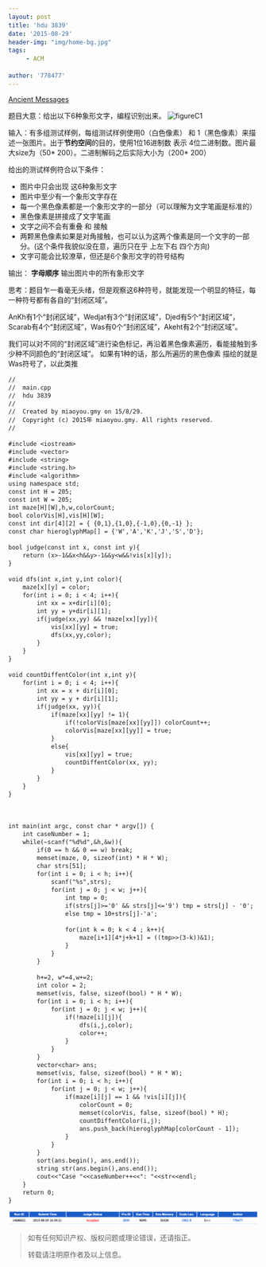 ```yaml
---
layout: post
title: 'hdu 3839'
date: '2015-08-29'
header-img: "img/home-bg.jpg"
tags:
     - ACM
     
author: '778477'
---
```



[Ancient Messages](http://acm.hdu.edu.cn/showproblem.php?pid=3839)


题目大意：给出以下6种象形文字，编程识别出来。
![figureC1](http://acm.hdu.edu.cn/data/images/3839-1.jpg)

输入：有多组测试样例，每组测试样例使用0（白色像素） 和 1（黑色像素）来描述一张图片。出于**节约空间**的目的，使用1位16进制数 表示 4位二进制数。图片最大size为（50* 200）。二进制解码之后实际大小为（200* 200）

给出的测试样例符合以下条件：

 * 图片中只会出现 这6种象形文字
 * 图片中至少有一个象形文字存在
 * 每一个黑色像素都是一个象形文字的一部分（可以理解为文字笔画是标准的）
 * 黑色像素是拼接成了文字笔画
 * 文字之间不会有重叠 和 接触
 * 两颗黑色像素如果是对角接触，也可以认为这两个像素是同一个文字的一部分。(这个条件我貌似没在意，遍历只在乎 上左下右 四个方向)
 * 文字可能会比较潦草，但还是6个象形文字的符号结构

输出： **字母顺序** 输出图片中的所有象形文字

思考：题目乍一看毫无头绪，但是观察这6种符号，就能发现一个明显的特征，每一种符号都有各自的“封闭区域”。

AnKh有1个“封闭区域”，Wedjat有3个“封闭区域”，Djed有5个“封闭区域”，Scarab有4个“封闭区域”，Was有0个“封闭区域”，Akeht有2个“封闭区域”。

我们可以对不同的“封闭区域”进行染色标记，再沿着黑色像素遍历，看能接触到多少种不同颜色的“封闭区域”。 如果有1种的话，那么所遍历的黑色像素 描绘的就是 Was符号了，以此类推


```
//
//  main.cpp
//  hdu 3839
//
//  Created by miaoyou.gmy on 15/8/29.
//  Copyright (c) 2015年 miaoyou.gmy. All rights reserved.
//

#include <iostream>
#include <vector>
#include <string>
#include <string.h>
#include <algorithm>
using namespace std;
const int H = 205;
const int W = 205;
int maze[H][W],h,w,colorCount;
bool colorVis[H],vis[H][W];
const int dir[4][2] = { {0,1},{1,0},{-1,0},{0,-1} };
const char hieroglyphMap[] = {'W','A','K','J','S','D'};

bool judge(const int x, const int y){
    return (x>-1&&x<h&&y>-1&&y<w&&!vis[x][y]);
}

void dfs(int x,int y,int color){
    maze[x][y] = color;
    for(int i = 0; i < 4; i++){
        int xx = x+dir[i][0];
        int yy = y+dir[i][1];
        if(judge(xx,yy) && !maze[xx][yy]){
            vis[xx][yy] = true;
            dfs(xx,yy,color);
        }
    }
}

void countDiffentColor(int x,int y){
    for(int i = 0; i < 4; i++){
        int xx = x + dir[i][0];
        int yy = y + dir[i][1];
        if(judge(xx, yy)){
            if(maze[xx][yy] != 1){
                if(!colorVis[maze[xx][yy]]) colorCount++;
                colorVis[maze[xx][yy]] = true;
            }
            else{
                vis[xx][yy] = true;
                countDiffentColor(xx, yy);
            }
        }
    }
}



int main(int argc, const char * argv[]) {
    int caseNumber = 1;
    while(~scanf("%d%d",&h,&w)){
        if(0 == h && 0 == w) break;
        memset(maze, 0, sizeof(int) * H * W);
        char strs[51];
        for(int i = 0; i < h; i++){
            scanf("%s",strs);
            for(int j = 0; j < w; j++){
                int tmp = 0;
                if(strs[j]>='0' && strs[j]<='9') tmp = strs[j] - '0';
                else tmp = 10+strs[j]-'a';
                
                for(int k = 0; k < 4 ; k++){
                    maze[i+1][4*j+k+1] = ((tmp>>(3-k))&1);
                }
            }
        }
        
        h+=2, w*=4,w+=2;
        int color = 2;
        memset(vis, false, sizeof(bool) * H * W);
        for(int i = 0; i < h; i++){
            for(int j = 0; j < w; j++){
                if(!maze[i][j]){
                    dfs(i,j,color);
                    color++;
                }
            }
        }
        vector<char> ans;
        memset(vis, false, sizeof(bool) * H * W);
        for(int i = 0; i < h; i++){
            for(int j = 0; j < w; j++){
                if(maze[i][j] == 1 && !vis[i][j]){
                    colorCount = 0;
                    memset(colorVis, false, sizeof(bool) * H);
                    countDiffentColor(i,j);
                    ans.push_back(hieroglyphMap[colorCount - 1]);
                }
            }
        }
        sort(ans.begin(), ans.end());
        string str(ans.begin(),ans.end());
        cout<<"Case "<<caseNumber++<<": "<<str<<endl;
    }
    return 0;
}

```

![hdu-3839-accepted](https://raw.githubusercontent.com/778477/778477.github.io/master/img/hdu-3839-accepted.png)



> 如有任何知识产权、版权问题或理论错误，还请指正。
>
> 转载请注明原作者及以上信息。
